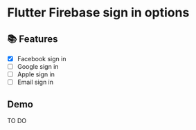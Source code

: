 # Flutter Firebase sign in options

## 📚 Features
- [x] Facebook sign in
- [ ] Google sign in
- [ ] Apple sign in
- [ ] Email sign in

## Demo

TO DO